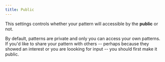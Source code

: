 ```yaml
---
title: Public
---
```


This settings controls whether your pattern will accessible by the **public** or not.

By default, patterns are private and only you can access your own patterns.
If you'd like to share your pattern with others -- perhaps because they showed an interest or you are loooking for input -- you should first make it public.
